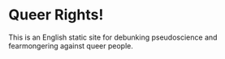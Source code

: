 # Queer Rights!

This is an English static site for debunking pseudoscience and fearmongering against queer people. 
